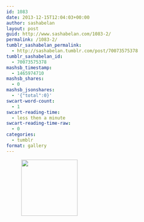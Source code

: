 ```yaml
---
id: 1083
date: 2013-12-15T12:04:03+00:00
author: sashabelan
layout: post
guid: http://www.sashabelan.com/1083-2/
permalink: /1083-2/
tumblr_sashabelan_permalink:
  - http://sashabelan.tumblr.com/post/70073575378
tumblr_sashabelan_id:
  - 70073575378
mashsb_timestamp:
  - 1465974710
mashsb_shares:
  - 0
mashsb_jsonshares:
  - '{"total":0}'
swcart-word-count:
  - 1
swcart-reading-time:
  - less then a minute
swcart-reading-time-raw:
  - 0
categories:
  - tumblr
format: gallery
---
```

<div id='gallery-550' class='gallery galleryid-1083 gallery-columns-3 gallery-size-thumbnail'>
  <figure class='gallery-item'> 
  
  <div class='gallery-icon landscape'>
    <a href='http://www.sashabelan.ru/1083-2/attachment/1084/'><img width="150" height="150" src="http://www.sashabelan.ru/wp-content/uploads/2013/12/tumblr_mxuk6r8FQm1qarj97o1_1280-150x150.jpg" class="attachment-thumbnail size-thumbnail" alt="" srcset="http://www.sashabelan.ru/wp-content/uploads/2013/12/tumblr_mxuk6r8FQm1qarj97o1_1280-150x150.jpg 150w, http://www.sashabelan.ru/wp-content/uploads/2013/12/tumblr_mxuk6r8FQm1qarj97o1_1280-300x300.jpg 300w, http://www.sashabelan.ru/wp-content/uploads/2013/12/tumblr_mxuk6r8FQm1qarj97o1_1280-230x230.jpg 230w, http://www.sashabelan.ru/wp-content/uploads/2013/12/tumblr_mxuk6r8FQm1qarj97o1_1280-350x350.jpg 350w, http://www.sashabelan.ru/wp-content/uploads/2013/12/tumblr_mxuk6r8FQm1qarj97o1_1280.jpg 640w" sizes="(max-width: 150px) 100vw, 150px" /></a>
  </div></figure>
</div>